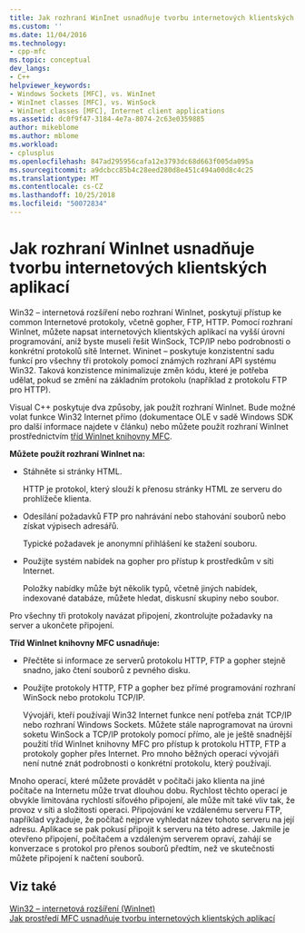 ```yaml
---
title: Jak rozhraní WinInet usnadňuje tvorbu internetových klientských aplikací | Dokumentace Microsoftu
ms.custom: ''
ms.date: 11/04/2016
ms.technology:
- cpp-mfc
ms.topic: conceptual
dev_langs:
- C++
helpviewer_keywords:
- Windows Sockets [MFC], vs. WinInet
- WinInet classes [MFC], vs. WinSock
- WinInet classes [MFC], Internet client applications
ms.assetid: dc0f9f47-3184-4e7a-8074-2c63e0359885
author: mikeblome
ms.author: mblome
ms.workload:
- cplusplus
ms.openlocfilehash: 847ad295956cafa12e3793dc68d663f005da095a
ms.sourcegitcommit: a9dcbcc85b4c28eed280d8e451c494a00d8c4c25
ms.translationtype: MT
ms.contentlocale: cs-CZ
ms.lasthandoff: 10/25/2018
ms.locfileid: "50072834"
---
```

# <a name="how-wininet-makes-it-easier-to-create-internet-client-applications"></a>Jak rozhraní WinInet usnadňuje tvorbu internetových klientských aplikací

Win32 – internetová rozšíření nebo rozhraní WinInet, poskytují přístup ke common Internetové protokoly, včetně gopher, FTP, HTTP. Pomocí rozhraní WinInet, můžete napsat internetových klientských aplikací na vyšší úrovni programování, aniž byste museli řešit WinSock, TCP/IP nebo podrobnosti o konkrétní protokolů sítě Internet. Wininet – poskytuje konzistentní sadu funkcí pro všechny tři protokoly pomocí známých rozhraní API systému Win32. Taková konzistence minimalizuje změn kódu, které je potřeba udělat, pokud se změní na základním protokolu (například z protokolu FTP pro HTTP).

Visual C++ poskytuje dva způsoby, jak použít rozhraní WinInet. Bude možné volat funkce Win32 Internet přímo (dokumentace OLE v sadě Windows SDK pro další informace najdete v článku) nebo můžete použít rozhraní WinInet prostřednictvím [tříd WinInet knihovny MFC](../mfc/mfc-classes-for-creating-internet-client-applications.md).

**Můžete použít rozhraní WinInet na:**

- Stáhněte si stránky HTML.

   HTTP je protokol, který slouží k přenosu stránky HTML ze serveru do prohlížeče klienta.

- Odesílání požadavků FTP pro nahrávání nebo stahování souborů nebo získat výpisech adresářů.

   Typické požadavek je anonymní přihlášení ke stažení souboru.

- Použijte systém nabídek na gopher pro přístup k prostředkům v síti Internet.

   Položky nabídky může být několik typů, včetně jiných nabídek, indexované databáze, můžete hledat, diskusní skupiny nebo soubor.

Pro všechny tři protokoly navázat připojení, zkontrolujte požadavky na server a ukončete připojení.

**Tříd WinInet knihovny MFC usnadňuje:**

- Přečtěte si informace ze serverů protokolu HTTP, FTP a gopher stejně snadno, jako čtení souborů z pevného disku.

- Použijte protokoly HTTP, FTP a gopher bez přímé programování rozhraní WinSock nebo protokolu TCP/IP.

   Vývojáři, kteří používají Win32 Internet funkce není potřeba znát TCP/IP nebo rozhraní Windows Sockets. Můžete stále naprogramovat na úrovni soketu WinSock a TCP/IP protokoly pomocí přímo, ale je ještě snadnější použití tříd WinInet knihovny MFC pro přístup k protokolu HTTP, FTP a protokoly gopher přes Internet. Pro mnoho běžných operací vývojáři není nutné znát podrobnosti o konkrétní protokolu, který používají.

Mnoho operací, které můžete provádět v počítači jako klienta na jiné počítače na Internetu může trvat dlouhou dobu. Rychlost těchto operací je obvykle limitována rychlostí síťového připojení, ale může mít také vliv tak, že provoz v síti a složitosti operaci. Připojování ke vzdálenému serveru FTP, například vyžaduje, že počítač nejprve vyhledat název tohoto serveru na její adresu. Aplikace se pak pokusí připojit k serveru na této adrese. Jakmile je otevřeno připojení, počítačem a vzdáleným serverem opraví, zahájí se konverzace s protokol pro přenos souborů předtím, než ve skutečnosti můžete připojení k načtení souborů.

## <a name="see-also"></a>Viz také

[Win32 – internetová rozšíření (WinInet)](../mfc/win32-internet-extensions-wininet.md)<br/>
[Jak prostředí MFC usnadňuje tvorbu internetových klientských aplikací](../mfc/how-mfc-makes-it-easier-to-create-internet-client-applications.md)

